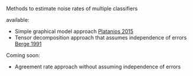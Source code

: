 Methods to estimate noise rates of multiple classifiers

available:
  - Simple graphical model approach [Platanios 2015](http://www.platanios.org/media/publications/pdf/thesis-estimating-accuracy-from-unlabeled-data.pdf)
  - Tensor decomposition approach that assumes independence of errors [Berge 1991](http://www.rug.nl/research/portal/en/publications/kruskal-polynomial-for-2x2x2-arrays-and-a-generalization-to-2xnxn-arrays%28b05b6516-8880-4c66-946d-8c6adc9682c1%29.html)

Coming soon:
  - Agreement rate approach without assuming independence of errors
